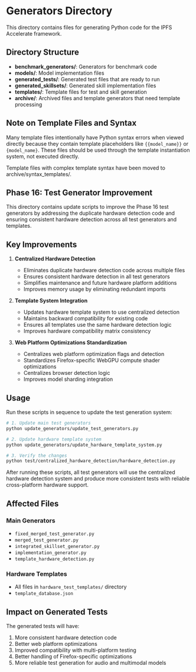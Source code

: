 # Generators Directory

This directory contains files for generating Python code for the IPFS Accelerate framework.

## Directory Structure

- **benchmark_generators/**: Generators for benchmark code
- **models/**: Model implementation files 
- **generated_tests/**: Generated test files that are ready to run
- **generated_skillsets/**: Generated skill implementation files
- **templates/**: Template files for test and skill generation
- **archive/**: Archived files and template generators that need template processing

## Note on Template Files and Syntax

Many template files intentionally have Python syntax errors when viewed directly because they contain template placeholders like `{{model_name}}` or `{model_name}`. These files should be used through the template instantiation system, not executed directly.

Template files with complex template syntax have been moved to archive/syntax_templates/.

## Phase 16: Test Generator Improvement

This directory contains update scripts to improve the Phase 16 test generators by addressing the duplicate hardware detection code and ensuring consistent hardware detection across all test generators and templates.

## Key Improvements

1. **Centralized Hardware Detection**
   - Eliminates duplicate hardware detection code across multiple files
   - Ensures consistent hardware detection in all test generators
   - Simplifies maintenance and future hardware platform additions
   - Improves memory usage by eliminating redundant imports

2. **Template System Integration**
   - Updates hardware template system to use centralized detection
   - Maintains backward compatibility for existing code
   - Ensures all templates use the same hardware detection logic
   - Improves hardware compatibility matrix consistency

3. **Web Platform Optimizations Standardization**
   - Centralizes web platform optimization flags and detection
   - Standardizes Firefox-specific WebGPU compute shader optimizations
   - Centralizes browser detection logic
   - Improves model sharding integration

## Usage

Run these scripts in sequence to update the test generation system:

```bash
# 1. Update main test generators
python update_generators/update_test_generators.py

# 2. Update hardware template system
python update_generators/update_hardware_template_system.py

# 3. Verify the changes
python test/centralized_hardware_detection/hardware_detection.py
```

After running these scripts, all test generators will use the centralized hardware detection system and produce more consistent tests with reliable cross-platform hardware support.

## Affected Files

### Main Generators
- `fixed_merged_test_generator.py`
- `merged_test_generator.py`
- `integrated_skillset_generator.py`
- `implementation_generator.py`
- `template_hardware_detection.py`

### Hardware Templates
- All files in `hardware_test_templates/` directory
- `template_database.json`

## Impact on Generated Tests

The generated tests will have:

1. More consistent hardware detection code
2. Better web platform optimizations
3. Improved compatibility with multi-platform testing
4. Better handling of Firefox-specific optimizations
5. More reliable test generation for audio and multimodal models